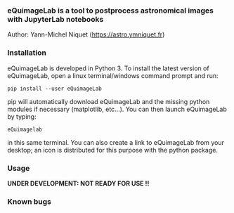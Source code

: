 ### eQuimageLab is a tool to postprocess astronomical images with JupyterLab notebooks

Author: Yann-Michel Niquet (https://astro.ymniquet.fr)

### Installation

eQuimageLab is developed in Python 3. To install the latest version of eQuimageLab, open a linux terminal/windows command prompt and run:

  `pip install --user eQuimageLab`

pip will automatically download eQuimageLab and the missing python modules if necessary (matplotlib, etc...). You can then launch eQuimageLab by typing:

  `eQuimagelab`

in this same terminal. You can also create a link to eQuimageLab from your desktop; an icon is distributed for this purpose with the python package.

### Usage

**UNDER DEVELOPMENT: NOT READY FOR USE !!**

### Known bugs

